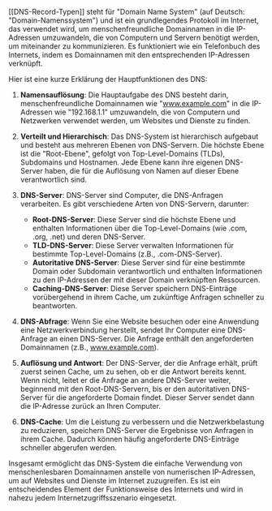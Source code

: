 [[DNS-Record-Typen]]
steht für "Domain Name System" (auf Deutsch: "Domain-Namenssystem") und ist ein grundlegendes Protokoll im Internet, das verwendet wird, um menschenfreundliche Domainnamen in die IP-Adressen umzuwandeln, die von Computern und Servern benötigt werden, um miteinander zu kommunizieren. Es funktioniert wie ein Telefonbuch des Internets, indem es Domainnamen mit den entsprechenden IP-Adressen verknüpft.

Hier ist eine kurze Erklärung der Hauptfunktionen des DNS:

1. **Namensauflösung**: Die Hauptaufgabe des DNS besteht darin, menschenfreundliche Domainnamen wie "www.example.com" in die IP-Adressen wie "192.168.1.1" umzuwandeln, die von Computern und Netzwerken verwendet werden, um Websites und Dienste zu finden.

2. **Verteilt und Hierarchisch**: Das DNS-System ist hierarchisch aufgebaut und besteht aus mehreren Ebenen von DNS-Servern. Die höchste Ebene ist die "Root-Ebene", gefolgt von Top-Level-Domains (TLDs), Subdomains und Hostnamen. Jede Ebene kann ihre eigenen DNS-Server haben, die für die Auflösung von Namen auf dieser Ebene verantwortlich sind.

3. **DNS-Server**: DNS-Server sind Computer, die DNS-Anfragen verarbeiten. Es gibt verschiedene Arten von DNS-Servern, darunter:
   - **Root-DNS-Server**: Diese Server sind die höchste Ebene und enthalten Informationen über die Top-Level-Domains (wie .com, .org, .net) und deren DNS-Server.
   - **TLD-DNS-Server**: Diese Server verwalten Informationen für bestimmte Top-Level-Domains (z.B., .com-DNS-Server).
   - **Autoritative DNS-Server**: Diese Server sind für eine bestimmte Domain oder Subdomain verantwortlich und enthalten Informationen zu den IP-Adressen der mit dieser Domain verknüpften Ressourcen.
   - **Caching-DNS-Server**: Diese Server speichern DNS-Einträge vorübergehend in ihrem Cache, um zukünftige Anfragen schneller zu beantworten.

4. **DNS-Abfrage**: Wenn Sie eine Website besuchen oder eine Anwendung eine Netzwerkverbindung herstellt, sendet Ihr Computer eine DNS-Anfrage an einen DNS-Server. Die Anfrage enthält den angeforderten Domainnamen (z.B., www.example.com).

5. **Auflösung und Antwort**: Der DNS-Server, der die Anfrage erhält, prüft zuerst seinen Cache, um zu sehen, ob er die Antwort bereits kennt. Wenn nicht, leitet er die Anfrage an andere DNS-Server weiter, beginnend mit den Root-DNS-Servern, bis er den autoritativen DNS-Server für die angeforderte Domain findet. Dieser Server sendet dann die IP-Adresse zurück an Ihren Computer.

6. **DNS-Cache**: Um die Leistung zu verbessern und die Netzwerkbelastung zu reduzieren, speichern DNS-Server die Ergebnisse von Anfragen in ihrem Cache. Dadurch können häufig angeforderte DNS-Einträge schneller abgerufen werden.

Insgesamt ermöglicht das DNS-System die einfache Verwendung von menschenlesbaren Domainnamen anstelle von numerischen IP-Adressen, um auf Websites und Dienste im Internet zuzugreifen. Es ist ein entscheidendes Element der Funktionsweise des Internets und wird in nahezu jedem Internetzugriffsszenario eingesetzt.